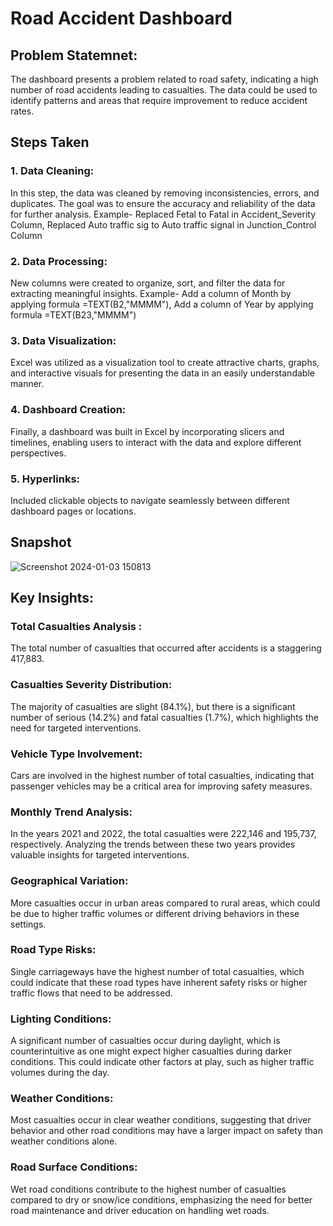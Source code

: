 # Road Accident Dashboard

##  Problem Statemnet:
The dashboard presents a problem related to road safety, indicating a high number of road accidents leading to casualties. The data could be used to identify patterns and areas that require improvement to reduce accident rates.


## Steps Taken
### 1.	Data Cleaning:
 In this step, the data was cleaned by removing inconsistencies, errors, and duplicates. The goal was to ensure the accuracy and reliability of the data for further analysis. Example- Replaced Fetal to Fatal in Accident_Severity Column, Replaced Auto traffic sig to Auto traffic signal in Junction_Control Column 

### 2.	Data Processing: 
New columns were created to organize, sort, and filter the data for extracting meaningful insights. Example- Add a column of Month by applying formula =TEXT(B2,"MMMM"), Add a column of Year by applying formula =TEXT(B23,"MMMM") 

### 3.	Data Visualization: 
Excel was utilized as a visualization tool to create attractive charts, graphs, and interactive visuals for presenting the data in an easily understandable manner.

### 4.	Dashboard Creation: 
Finally, a dashboard was built in Excel by incorporating slicers and timelines, enabling users to interact with the data and explore different perspectives.

### 5.	Hyperlinks: 
Included clickable objects to navigate seamlessly between different dashboard pages or locations.

## Snapshot
![Screenshot 2024-01-03 150813](https://github.com/missrakhi/Road-Accident-Dashboard/assets/154977141/30c4ce10-22ac-48ff-b079-7ddfa6c3687f)


## Key Insights:
### Total Casualties Analysis : 
The total number of casualties that occurred after accidents is a staggering 417,883.

### Casualties Severity Distribution: 
The majority of casualties are slight (84.1%), but there is a significant number of serious (14.2%) and fatal casualties (1.7%), which highlights the need for targeted interventions.

### Vehicle Type Involvement: 
Cars are involved in the highest number of total casualties, indicating that passenger vehicles may be a critical area for improving safety measures.

### Monthly Trend Analysis: 
In the years 2021 and 2022, the total casualties were 222,146 and 195,737, respectively. Analyzing the trends between these two years provides valuable insights for targeted interventions.

### Geographical Variation: 
More casualties occur in urban areas compared to rural areas, which could be due to higher traffic volumes or different driving behaviors in these settings.

### Road Type Risks: 
Single carriageways have the highest number of total casualties, which could indicate that these road types have inherent safety risks or higher traffic flows that need to be addressed.

### Lighting Conditions: 
A significant number of casualties occur during daylight, which is counterintuitive as one might expect higher casualties during darker conditions. This could indicate other factors at play, such as higher traffic volumes during the day.

### Weather Conditions: 
Most casualties occur in clear weather conditions, suggesting that driver behavior and other road conditions may have a larger impact on safety than weather conditions alone.

### Road Surface Conditions: 
Wet road conditions contribute to the highest number of casualties compared to dry or snow/ice conditions, emphasizing the need for better road maintenance and driver education on handling wet roads.
















